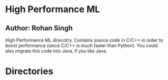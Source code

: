 # High Performance ML
## Author: Rohan Singh
High Performance ML direcotry. Contains source code in C/C++ in order to boost performance (since C/C++ is much faster than Python). You could also migrate this code into Java, if you like Java.

# Directories
